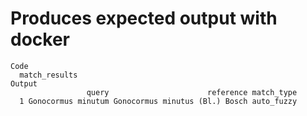 # Produces expected output with docker

    Code
      match_results
    Output
                     query                      reference match_type
      1 Gonocormus minutum Gonocormus minutus (Bl.) Bosch auto_fuzzy


